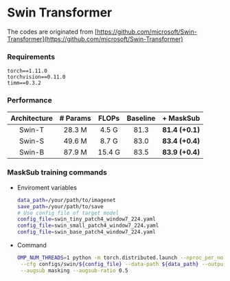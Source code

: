 # Swin Transformer

The codes are originated from [https://github.com/microsoft/Swin-Transformer](https://github.com/microsoft/Swin-Transformer)


### Requirements
```angular2html
torch==1.11.0
torchvision==0.11.0
timm==0.3.2
```

### Performance

| Architecture | # Params | FLOPs | Baseline |    + MaskSub    |
| :---: | :---: | :---: | :---: |:---------------:|
| Swin-T | 28.3 M | 4.5 G | 81.3 | **81.4 (+0.1)** |
| Swin-S | 49.6 M | 8.7 G | 83.0 | **83.4 (+0.4)** |
| Swin-B | 87.9 M | 15.4 G | 83.5 | **83.9 (+0.4)** |

### MaskSub training commands
- Enviroment variables
  ```bash
  data_path=/your/path/to/imagenet
  save_path=/your/path/to/save
  # Use config file of target model
  config_file=swin_tiny_patch4_window7_224.yaml
  config_file=swin_small_patch4_window7_224.yaml
  config_file=swin_base_patch4_window7_224.yaml
  ```

- Command
    ```bash
    OMP_NUM_THREADS=1 python -m torch.distributed.launch --nproc_per_node=8 --nnodes=1 main.py \
     --cfg configs/swin/${config_file} --data-path ${data_path} --output ${save_path} --batch-size 128 \
     --augsub masking --augsub-ratio 0.5 
    ```
